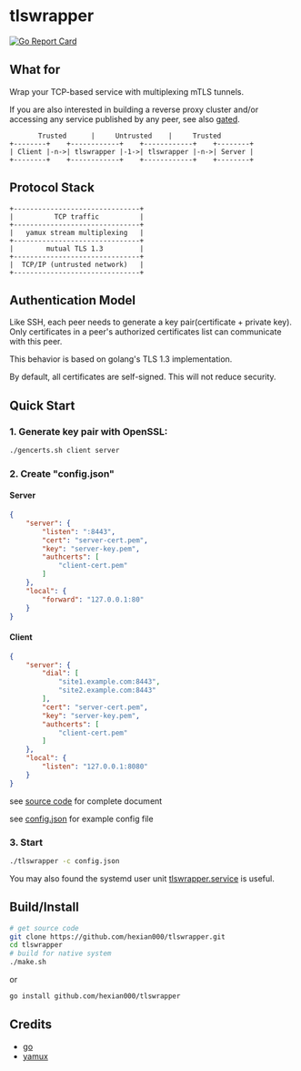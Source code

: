 # tlswrapper

[![Go Report Card](https://goreportcard.com/badge/github.com/hexian000/tlswrapper)](https://goreportcard.com/report/github.com/hexian000/tlswrapper)

## What for

Wrap your TCP-based service with multiplexing mTLS tunnels. 

If you are also interested in building a reverse proxy cluster and/or accessing any service published by any peer, see also [gated](https://github.com/hexian000/gated).

```
       Trusted      |     Untrusted    |     Trusted
+--------+    +------------+    +------------+    +--------+
| Client |-n->| tlswrapper |-1->| tlswrapper |-n->| Server |
+--------+    +------------+    +------------+    +--------+
```

## Protocol Stack

```
+-------------------------------+
|          TCP traffic          |
+-------------------------------+
|   yamux stream multiplexing   |
+-------------------------------+
|        mutual TLS 1.3         |
+-------------------------------+
|  TCP/IP (untrusted network)   |
+-------------------------------+
```


## Authentication Model

Like SSH, each peer needs to generate a key pair(certificate + private key). Only certificates in a peer's authorized certificates list can communicate with this peer.

This behavior is based on golang's TLS 1.3 implementation.

By default, all certificates are self-signed. This will not reduce security. 

## Quick Start

### 1. Generate key pair with OpenSSL:

```sh
./gencerts.sh client server
```

### 2. Create "config.json"

#### Server

```json
{
    "server": {
        "listen": ":8443",
        "cert": "server-cert.pem",
        "key": "server-key.pem",
        "authcerts": [
            "client-cert.pem"
        ]
    },
    "local": {
        "forward": "127.0.0.1:80"
    }
}
```

#### Client

```json
{
    "server": {
        "dial": [
            "site1.example.com:8443",
            "site2.example.com:8443"
        ],
        "cert": "server-cert.pem",
        "key": "server-key.pem",
        "authcerts": [
            "client-cert.pem"
        ]
    },
    "local": {
        "listen": "127.0.0.1:8080"
    }
}
```

see [source code](config.go) for complete document

see [config.json](config.json) for example config file

### 3. Start

```sh
./tlswrapper -c config.json
```

You may also found the systemd user unit [tlswrapper.service](tlswrapper.service) is useful.

## Build/Install

```sh
# get source code
git clone https://github.com/hexian000/tlswrapper.git
cd tlswrapper
# build for native system
./make.sh
```
or
```sh
go install github.com/hexian000/tlswrapper
```

## Credits

- [go](https://github.com/golang/go)
- [yamux](https://github.com/hashicorp/yamux)
